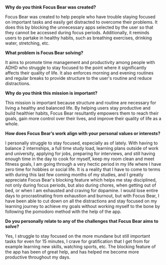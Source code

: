 **Why do you think Focus Bear was created?**

Focus Bear was created to help people who have trouble staying focused on important tasks and easily get distracted to overcome their problems. It does this by blocking the unnecessary apps selected by the user so that they cannot be accessed during focus periods. Additionally, it reminds users to partake in healthy habits, such as breathing exercises, drinking water, stretching, etc.

**What problem is Focus Bear solving?**

It aims to promote time management and productivity among people with ADHD who struggle to stay focused to the point where it significantly affects their quality of life. It also enforces morning and evening routines and regular breaks to provide structure to the user's routine and reduce distractions.

**Why do you think this mission is important?**

This mission is important because structure and routine are necessary for living a healthy and balanced life. By helping users stay productive and build healthier habits, Focus Bear resultantly empowers them to reach their goals, gain more control over their lives, and improve their quality of life as a whole.

**How does Focus Bear’s work align with your personal values or interests?**

I personally struggle to stay focused, especially as of lately. With having to balance 2 internships, a full time study load, learning plans outside of work and university, applying for jobs, preparing for interviews, and still having enough time in the day to cook for myself, keep my room clean and meet fitness goals, I am going through a very hectic period in my life where I have zero time for hobbies or social life. It is a reality that I have to come to terms with during this last few coming months of my studies, and I greatly appreciate Focus Bear's blocking feature which helps me stay disciplined, not only during focus periods, but also during chores, when getting out of bed, or when I am exhausted and craving for dopamine. I would lose entire days to procrastinating from exhaustion and burnout, but with Focus Bear, I have been able to cut down on all the distractions and stay focused on my learning journey to achieve my goals without working myself to the bone by following the pomodoro method with the help of the app.

**Do you personally relate to any of the challenges that Focus Bear aims to solve?**

Yes, I struggle to stay focused on the more mundane but still important tasks for even for 15 minutes, I crave for gratification that I get from for example learning new skills, watching sports, etc. The blocking feature of the app has been of great help, and has helped me become more productive throughout my days.
